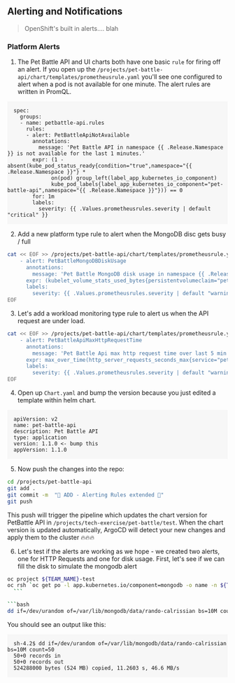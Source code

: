 ## Alerting and Notifications
> OpenShift's built in alerts.... blah
### Platform Alerts
1. The Pet Battle API and UI charts both have one basic `rule` for firing off an alert. If you open up the `/projects/pet-battle-api/chart/templates/prometheusrule.yaml` you'll see one configured to alert when a pod is not available for one minute. The alert rules are written in PromQL.

  <div class="highlight" style="background: #f7f7f7">
  <pre><code class="language-yaml">
  spec:
    groups:
    - name: petbattle-api.rules
      rules:
      - alert: PetBattleApiNotAvailable
        annotations:
          message: 'Pet Battle API in namespace {{ .Release.Namespace }} is not available for the last 1 minutes.'
        expr: (1 - absent(kube_pod_status_ready{condition="true",namespace="{{ .Release.Namespace }}"} * 
              on(pod) group_left(label_app_kubernetes_io_component) 
              kube_pod_labels{label_app_kubernetes_io_component="pet-battle-api",namespace="{{ .Release.Namespace }}"})) == 0
        for: 1m
        labels:
          severity: {{ .Values.prometheusrules.severity | default "critical" }}
  </code></pre></div>

2. Add a new platform type rule to alert when the MongoDB disc gets busy / full
  ```bash
  cat << EOF >> /projects/pet-battle-api/chart/templates/prometheusrule.yaml
      - alert: PetBattleMongoDBDiskUsage
        annotations:
          message: 'Pet Battle MongoDB disk usage in namespace {{ .Release.Namespace }} higher than 80%'
        expr: (kubelet_volume_stats_used_bytes{persistentvolumeclaim="pet-battle-api-mongodb",namespace="{{ .Release.Namespace }}"} / kubelet_volume_stats_capacity_bytes{persistentvolumeclaim="pet-battle-api-mongodb",namespace="{{ .Release.Namespace }}"}) * 100 > 80
        labels:
          severity: {{ .Values.prometheusrules.severity | default "warning" }}
  EOF
  ```

3. Let's add a workload monitoring type rule to alert us when the API request are under load.
  ```bash
  cat << EOF >> /projects/pet-battle-api/chart/templates/prometheusrule.yaml
      - alert: PetBattleApiMaxHttpRequestTime
        annotations:
          message: 'Pet Battle Api max http request time over last 5 min in namespace {{ .Release.Namespace }} exceeds 1.5 sec.'
        expr: max_over_time(http_server_requests_seconds_max{service="pet-battle-api",namespace="{{ .Release.Namespace }}"}[5m]) > 1.5
        labels:
          severity: {{ .Values.prometheusrules.severity | default "warning" }}
  EOF
  ```

4. Open up `Chart.yaml` and bump the version because you just edited a template within helm chart.
  <div class="highlight" style="background: #f7f7f7">
  <pre><code class="language-yaml">
  apiVersion: v2
  name: pet-battle-api
  description: Pet Battle API
  type: application
  version: 1.1.0 <- bump this
  appVersion: 1.1.0
  </code></pre></div>

5. Now push the changes into the repo:
  ```bash
  cd /projects/pet-battle-api
  git add .
  git commit -m  "🌳 ADD - Alerting Rules extended 🌳"
  git push
  ```

  This push will trigger the pipeline which updates the chart version for PetBattle API in `/projects/tech-exercise/pet-battle/test`. 
When the chart version is updated automatically, ArgoCD will detect your new changes and apply them to the cluster 🔥🔥🔥


6. Let's test if the alerts are working as we hope - we created two alerts, one for HTTP Requests and one for disk usage. First, let's see if we can fill the disk to simulate the mongodb alert 
  ```bash
  oc project ${TEAM_NAME}-test
  oc rsh `oc get po -l app.kubernetes.io/component=mongodb -o name -n ${TEAM_NAME}-test`
    ```

  ```bash
  dd if=/dev/urandom of=/var/lib/mongodb/data/rando-calrissian bs=10M count=50
  ```

  You should see an output like this:

  <div class="highlight" style="background: #f7f7f7">
  <pre><code class="language-bash">
  sh-4.2$ dd if=/dev/urandom of=/var/lib/mongodb/data/rando-calrissian bs=10M count=50
  50+0 records in
  50+0 records out
  524288000 bytes (524 MB) copied, 11.2603 s, 46.6 MB/s
  </code></pre></div>